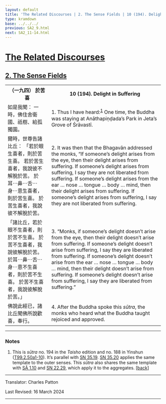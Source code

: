 ```yaml
---
layout: default
title: 'The Related Discourses | 2. The Sense Fields | 10 (194). Delight in Suffering'
type: kramdown
base: ../../../
previous: SA2_9.html
next: SA2_11-14.html
---
```


<h1><a href='../index.html'>The Related Discourses</a></h1>
<h2><a href='index.html'>2. The Sense Fields</a></h2>

<table class="trans">
  <th class='ch'>（一九四） 於苦喜</th>
  <th class='en'>10 (194). Delight in Suffering</th>
  <tr>
    <td class="ch" title='t99.2.50a1'>如是我聞： 一時，佛住舍衛國、祇樹、給孤獨園。</td>
    <td id='p1'>1. Thus I have heard:<sup id="ref1"><a href="#n1">1</a></sup> One time, the Buddha was staying at Anāthapiṇḍada’s Park in Jeta’s Grove of Śrāvastī.</td>
  </tr>
  <tr>
    <td class="ch" title='t99.2.50a2'>爾時，世尊告諸比丘： 「若於眼生喜者，則於苦生喜。 若於苦生喜者，我說彼不解脫於苦。 於耳⋯鼻⋯舌⋯身⋯意生喜者，則於苦生喜。 於苦生喜者，我說彼不解脫於苦。</td>
    <td id='p2'>2. It was then that the Bhagavān addressed the monks, “If someone’s delight arises from the eye, then their delight arises from suffering. If someone’s delight arises from suffering, I say they are not liberated from suffering. If someone’s delight arises from the ear … nose … tongue … body … mind, then their delight arises from suffering. If someone’s delight arises from suffering, I say they are not liberated from suffering.</td>
  </tr>
  <tr>
    <td class="ch" title='t99.2.50a6'>「諸比丘，若於眼不生喜者，則於苦不生喜。 於苦不生喜者，我說彼解脫於苦。 於耳⋯鼻⋯舌⋯身⋯意不生喜者，則於苦不生喜。 於苦不生喜者，我說彼解脫於苦。」</td>
    <td id='p3'>3. “Monks, if someone’s delight doesn’t arise from the eye, then their delight doesn’t arise from suffering. If someone’s delight doesn’t arise from suffering, I say they are liberated from suffering. If someone’s delight doesn’t arise from the ear … nose … tongue … body … mind, then their delight doesn’t arise from suffering. If someone’s delight doesn’t arise from suffering, I say they are liberated from suffering.”</td>
  </tr>
  <tr>
    <td class="ch" title='t99.2.50a9'>佛說此經已，諸比丘聞佛所說歡喜，奉行。</td>
    <td id='p4'>4. After the Buddha spoke this <em>sūtra</em>, the monks who heard what the Buddha taught rejoiced and approved.</td>
  </tr>
</table>

<hr/>

<h3 id="notes">Notes</h3>

<ol>
<li id="n1">This is <em>sūtra</em> no. 194 in the <cite>Taisho</cite> edition and no. 188 in Yinshun (<a href="https://cbetaonline.dila.edu.tw/zh/T02n0099_p0050a01" target="_blank">T99.2.50a1-10</a>). It’s parallel with <a href="https://suttacentral.net/sn35.19" target="_blank">SN 35.19</a>. <a href="https://suttacentral.net/sn35.20" target="_blank">SN 35.20</a> applies the same template to the outer senses. This <em>sūtra</em> also shares the same template with <a href="../01/SA1_10.html" target="_blank">SĀ 1.10</a> and <a href="https://suttacentral.net/sn22.29" target="_blank">SN 22.29</a>, which apply it to the aggregates. [<a href="#ref1">back</a>]</li>
</ol>
<hr/>

<p class="translator">Translator: Charles Patton</p>
<p class='revised'>Last Revised: 16 March 2024</p>

<hr/>
